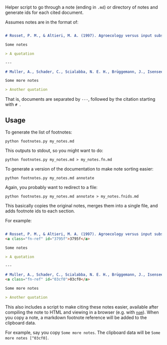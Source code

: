 Helper script to go through a note (ending in `.md`) or directory of notes and generate ids for each cited document.

Assumes notes are in the format of:

```markdown

# Rosset, P. M., & Altieri, M. A. (1997). Agroecology versus input substitution: a fundamental contradiction of sustainable agriculture. Society & Natural Resources, 10(3), 283-295.

Some notes

> A quotation

---

# Muller, A., Schader, C., Scialabba, N. E. H., Brüggemann, J., Isensee, A., Erb, K. H., ... & Niggli, U. (2017). Strategies for feeding the world more sustainably with organic agriculture. Nature communications, 8(1), 1290.

Some more notes

> Another quotation
```

That is, documents are separated by `---`, followed by the citation starting with `# `.

## Usage

To generate the list of footnotes:

```
python footnotes.py my_notes.md
```

This outputs to stdout, so you might want to do:

```
python footnotes.py my_notes.md > my_notes.fn.md
```

To generate a version of the documentation to make note sorting easier:

```
python footnotes.py my_notes.md annotate
```

Again, you probably want to redirect to a file:

```
python footnotes.py my_notes.md annotate > my_notes.fnids.md
```

This basically copies the original notes, merges them into a single file, and adds footnote ids to each section.

For example:

```markdown

# Rosset, P. M., & Altieri, M. A. (1997). Agroecology versus input substitution: a fundamental contradiction of sustainable agriculture. Society & Natural Resources, 10(3), 283-295.
<a class="fn-ref" id="3795f">3795f</a>

Some notes

> A quotation

---

# Muller, A., Schader, C., Scialabba, N. E. H., Brüggemann, J., Isensee, A., Erb, K. H., ... & Niggli, U. (2017). Strategies for feeding the world more sustainably with organic agriculture. Nature communications, 8(1), 1290.
<a class="fn-ref" id="03cf0">03cf0</a>

Some more notes

> Another quotation
```

This also includes a script to make citing these notes easier, available after compiling the note to HTML and viewing in a browser (e.g. with [`nom`](https://github.com/frnsys/nom)). When you copy a note, a markdown footnote reference will be added to the clipboard data.

For example, say you copy `Some more notes`. The clipboard data will be `Some more notes [^03cf0]`.

